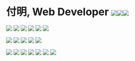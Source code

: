 # 付明, Web Developer <a href="https://journal.zed.ink"><img align="center" src="https://img.shields.io/badge/博客-395060?style=for-the-badge&logo=githubpages"></a><a href="https://zed.ink/cv/"><img align="center" src="https://img.shields.io/badge/简历-395060?style=for-the-badge&logo=github"></a><a href="https://leetcode-cn.com/u/mingwiki/"><img align="center" src="https://img.shields.io/badge/摸鱼-395060?style=for-the-badge&logo=leetcode"></a>

![](https://img.shields.io/badge/os-Debian-red?style=for-the-badge&logo=debian)
![](https://img.shields.io/badge/ide-VScode-blue?style=for-the-badge&logo=visualstudiocode)
![](https://img.shields.io/badge/iTerm2-000000?style=for-the-badge&logo=iterm2)
![](https://img.shields.io/badge/vim-2bc451?style=for-the-badge&logo=vim)
![](https://img.shields.io/badge/chrome-3364b2?style=for-the-badge&logo=googlechrome)
![](https://img.shields.io/badge/ffmpeg-158300?style=for-the-badge&logo=ffmpeg)

![](https://img.shields.io/badge/es6-CEB331?style=for-the-badge&logo=javascript)
![](https://img.shields.io/badge/nodejs-67bc5c?style=for-the-badge&logo=node.js)
![](https://img.shields.io/badge/react-8ba3c9?style=for-the-badge&logo=react)
![](https://img.shields.io/badge/h5-bf4122?style=for-the-badge&logo=html5)
![](https://img.shields.io/badge/reveal-918628?style=for-the-badge&logo=reveal.js)

[//]: ![](https://img.shields.io/badge/vue3-33A06F?style=for-the-badge&logo=vue.js)
[//]: ![](https://img.shields.io/badge/jquery-78CFF5?style=for-the-badge&logo=jquery)
[//]: ![](https://img.shields.io/badge/scss-b7457c?style=for-the-badge&logo=sass)


![](https://img.shields.io/badge/docker-2CB7EC?style=for-the-badge&logo=docker)
![](https://img.shields.io/badge/openresty-74C053?style=for-the-badge&logo=nginx)
![](https://img.shields.io/badge/npm-C60600?style=for-the-badge&logo=npm)
![](https://img.shields.io/badge/webpack-1C74BA?style=for-the-badge&logo=webpack)
![](https://img.shields.io/badge/babel-ccb233?style=for-the-badge&logo=babel)
![](https://img.shields.io/badge/eslint-8080F2?style=for-the-badge&logo=eslint)
![](https://img.shields.io/badge/pug-593830?style=for-the-badge&logo=pug)

[//]: ![](https://img.shields.io/badge/vite-562a82?style=for-the-badge&logo=vite)

